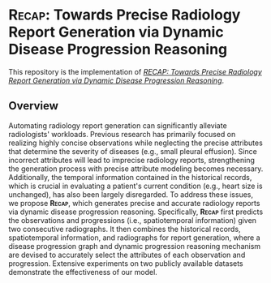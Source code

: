 # <span style="font-variant:small-caps;">Recap</span>: Towards Precise Radiology Report Generation via Dynamic Disease Progression Reasoning

This repository is the implementation of [*RECAP: Towards Precise Radiology Report Generation via Dynamic Disease Progression Reasoning*](https://arxiv.org/abs/2310.13864).

## Overview
Automating radiology report generation can significantly alleviate radiologists' workloads. Previous research has primarily focused on realizing highly concise observations while neglecting the precise attributes that determine the severity of diseases (e.g., small pleural effusion). Since incorrect attributes will lead to imprecise radiology reports, strengthening the generation process with precise attribute modeling becomes necessary. Additionally, the temporal information contained in the historical records, which is crucial in evaluating a patient's current condition (e.g., heart size is unchanged), has also been largely disregarded. To address these issues, we propose **<span style="font-variant:small-caps;">Recap</span>**, which generates precise and accurate radiology reports via dynamic disease progression reasoning. Specifically, **<span style="font-variant:small-caps;">Recap</span>** first predicts the observations and progressions (i.e., spatiotemporal information) given two consecutive radiographs. It then combines the historical records, spatiotemporal information, and radiographs for report generation, where a disease progression graph and dynamic progression reasoning mechanism are devised to accurately select the attributes of each observation and progression. Extensive experiments on two publicly available datasets demonstrate the effectiveness of our model.
